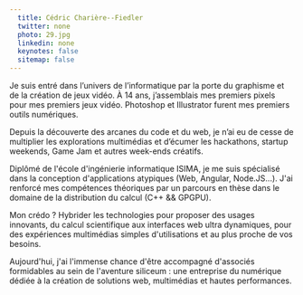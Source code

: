 ```yaml
---
  title: Cédric Charière--Fiedler
  twitter: none
  photo: 29.jpg
  linkedin: none
  keynotes: false
  sitemap: false
---
```

Je suis entré dans l’univers de l’informatique par la porte du graphisme et de la création de jeux vidéo. À 14 ans, j’assemblais mes premiers pixels pour mes premiers jeux vidéo. Photoshop et Illustrator furent mes premiers outils numériques.

Depuis la découverte des arcanes du code et du web, je n’ai eu de cesse de multiplier les explorations multimédias et d’écumer les hackathons, startup weekends, Game Jam et autres week-ends créatifs.

Diplômé de l'école d'ingénierie informatique ISIMA, je me suis spécialisé dans la conception d'applications atypiques (Web, Angular, Node.JS...). J'ai renforcé mes compétences théoriques par un parcours en thèse dans le domaine de la distribution du calcul (C++ && GPGPU).

Mon crédo ? Hybrider les technologies pour proposer des usages innovants, du calcul scientifique aux interfaces web ultra dynamiques, pour des expériences multimédias simples d'utilisations et au plus proche de vos besoins.

Aujourd'hui, j'ai l'immense chance d'être accompagné d'associés formidables au sein de l'aventure siliceum : une entreprise du numérique dédiée à la création de solutions web, multimédias et hautes performances.
